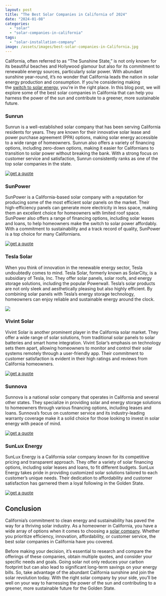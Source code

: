 ```yaml
---
layout: post
title: "The Best Solar Companies in California of 2024"
date: "2024-01-08"
categories: 
  - "solar"
  - "solar-companies-in-california"
tags: 
  - "solar-installation-company"
image: /assets/images/best-solar-companies-in-California.jpg
---
```


California, often referred to as “The Sunshine State,” is not only known for its beautiful beaches and Hollywood glamour but also for its commitment to renewable energy sources, particularly solar power. With abundant sunshine year-round, it’s no wonder that California leads the nation in solar energy production and consumption. If you’re considering making the [switch to solar energy](/), you’re in the right place. In this blog post, we will explore some of the best solar companies in California that can help you harness the power of the sun and contribute to a greener, more sustainable future.

### Sunrun

Sunrun is a well-established solar company that has been serving California residents for years. They are known for their innovative solar lease and power purchase agreement (PPA) options, making solar energy accessible to a wide range of homeowners. Sunrun also offers a variety of financing options, including zero-down options, making it easier for Californians to transition to solar power without breaking the bank. With a strong focus on customer service and satisfaction, Sunrun consistently ranks as one of the top solar companies in the state.

[![get a quote](images/button_get-a-quote.png)](/solar-utility/)

### SunPower

SunPower is a California-based solar company with a reputation for producing some of the most efficient solar panels on the market. Their high-efficiency panels can generate more electricity in less space, making them an excellent choice for homeowners with limited roof space. SunPower also offers a range of financing options, including solar leases and loans, to help homeowners make the switch to solar power affordably. With a commitment to sustainability and a track record of quality, SunPower is a top choice for many Californians.

[![get a quote](images/button_get-a-quote.png)](/solar-utility/)

### Tesla Solar

When you think of innovation in the renewable energy sector, Tesla undoubtedly comes to mind. Tesla Solar, formerly known as SolarCity, is a subsidiary of Tesla, Inc. They offer solar panels, solar roofs, and energy storage solutions, including the popular Powerwall. Tesla’s solar products are not only sleek and aesthetically pleasing but also highly efficient. By combining solar panels with Tesla’s energy storage technology, homeowners can enjoy reliable and sustainable energy around the clock.

[![](images/image.png)](/solar-utility/)

### Vivint Solar

Vivint Solar is another prominent player in the California solar market. They offer a wide range of solar solutions, from traditional solar panels to solar batteries and smart home integration. Vivint Solar’s emphasis on technology sets them apart, allowing homeowners to monitor and control their solar systems remotely through a user-friendly app. Their commitment to customer satisfaction is evident in their high ratings and reviews from California homeowners.

[![get a quote](images/button_get-a-quote.png)](/solar-utility/)

### Sunnova

Sunnova is a national solar company that operates in California and several other states. They specialize in providing solar and energy storage solutions to homeowners through various financing options, including leases and loans. Sunnova’s focus on customer service and its industry-leading warranty coverage make it a solid choice for those looking to invest in solar energy with peace of mind.

[![get a quote](images/button_get-a-quote.png)](/solar-utility/)

### SunLux Energy

SunLux Energy is a California solar company known for its competitive pricing and transparent approach. They offer a variety of solar financing options, including solar leases and loans, to fit different budgets. SunLux Energy takes pride in providing customized solar solutions tailored to each customer’s unique needs. Their dedication to affordability and customer satisfaction has garnered them a loyal following in the Golden State.

[![get a quote](images/button_get-a-quote.png)](/solar-utility/)

## Conclusion

California’s commitment to clean energy and sustainability has paved the way for a thriving solar industry. As a homeowner in California, you have a wide array of options when it comes to choosing a [solar company](/). Whether you prioritize efficiency, innovation, affordability, or customer service, the best solar companies in California have you covered.

Before making your decision, it’s essential to research and compare the offerings of these companies, obtain multiple quotes, and consider your specific needs and goals. Going solar not only reduces your carbon footprint but can also lead to significant long-term savings on your energy bills. So, take advantage of the abundant California sunshine and join the solar revolution today. With the right solar company by your side, you’ll be well on your way to harnessing the power of the sun and contributing to a greener, more sustainable future for the Golden State.
